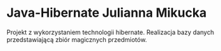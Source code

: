 # Java-Hibernate Julianna Mikucka
Projekt z wykorzystaniem technologii hibernate.
Realizacja bazy danych przedstawiającą zbiór magicznych przedmiotów.
